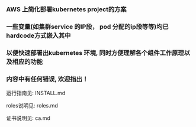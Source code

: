 ### AWS 上简化部署kubernetes project的方案

### 一些变量(如集群service 的IP段， pod 分配的ip段等等)均已hardcode方式嵌入其中

### 以便快速部署出kubernetes 环境, 同时方便理解各个组件工作原理以及相应的功能

### 内容中有任何错误, 欢迎指出！

运行指南见: INSTALL.md

roles说明见: roles.md

证书说明见: ca.md